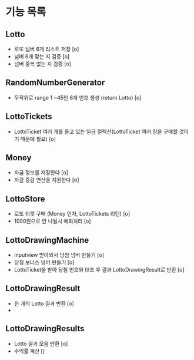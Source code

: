 # 기능 목록

## Lotto
- 로또 넘버 6개 리스트 저장 [o]
- 넘버 6개 맞는 지 검증 [o]
- 넘버 중복 없는 지 검증 [o]

## RandomNumberGenerator
- 무작위로 range 1 ~45인 6개 번호 생성 (return Lotto) [o]

## LottoTickets
- LottoTicket 여러 개를 들고 있는 일급 컬렉션(LottoTicket 여러 장을 구매할 것이기 때문에 필요) [o]

## Money
- 자금 정보를 저장한다 [o]
- 자금 증감 연산을 지원한다 [o]

## LottoStore
- 로또 티켓 구매 (Money 인자, LottoTickets 리턴) [o]
- 1000원으로 안 나뉠시 예외처리 [o]

## LottoDrawingMachine
- inputview 받아와서 당첨 넘버 만들기 [o]
- 당첨 보너스 넘버 만들기 [o]
- LottoTicket을 받아 당첨 번호와 대조 후 결과 LottoDrawingResult로 반환 [o]

## LottoDrawingResult
- 한 개의 Lotto 결과 반환 [o]
- 
## LottoDrawingResults
- Lotto 결과 모음 반환 [o]
- 수익률 계산 []


